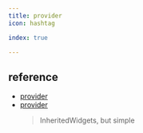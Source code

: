 ```yaml
---
title: provider
icon: hashtag

index: true

---
```


<!-- more -->

## reference

- [provider](https://pub.dev/packages/provider)
- [provider](https://github.com/rrousselGit/provider)
    > InheritedWidgets, but simple